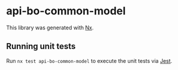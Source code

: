 # api-bo-common-model

This library was generated with [Nx](https://nx.dev).

## Running unit tests

Run `nx test api-bo-common-model` to execute the unit tests via [Jest](https://jestjs.io).
